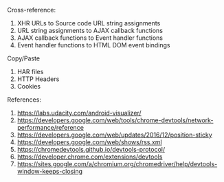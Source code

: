 Cross-reference:
1. XHR URLs to Source code URL string assignments
1. URL string assignments to AJAX callback functions
1. AJAX callback functions to Event handler functions
1. Event handler functions to HTML DOM event bindings

Copy/Paste
1. HAR files
1. HTTP Headers
1. Cookies 


References:
1. https://labs.udacity.com/android-visualizer/
1. https://developers.google.com/web/tools/chrome-devtools/network-performance/reference
1. https://developers.google.com/web/updates/2016/12/position-sticky
1. https://developers.google.com/web/shows/rss.xml
1. https://chromedevtools.github.io/devtools-protocol/
1. https://developer.chrome.com/extensions/devtools
1. https://sites.google.com/a/chromium.org/chromedriver/help/devtools-window-keeps-closing
